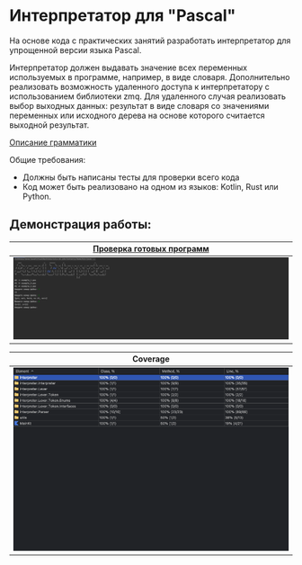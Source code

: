 # Интерпретатор для "Pascal"

На основе кода с практических занятий разработать интерпретатор для упрощенной версии языка Pascal.

Интерпретатор должен выдавать значение всех переменных используемых в программе, например, в виде словаря. Дополнительно
реализовать возможность удаленного доступа к интерпретатору с использованием библиотеки zmq. Для удаленного случая
реализовать выбор выходных данных: результат в виде словаря со значениями переменных или исходного дерева на основе
которого считается выходной результат.

[Описание грамматики](/raw/pascal.pdf)

Общие требования:

* Должны быть написаны тесты для проверки всего кода
* Код может быть реализовано на одном из языков: Kotlin, Rust или Python.

## Демонстрация работы:

| [Проверка готовых программ](/res/examples-programs) | 
| ----------- |
| ![](/raw/demo_1.png) | 

| Coverage | 
| ----------- |
| ![](/raw/demo_2.png) | 
